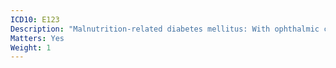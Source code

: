 ```yaml
---
ICD10: E123
Description: "Malnutrition-related diabetes mellitus: With ophthalmic complications"
Matters: Yes
Weight: 1
---
```


